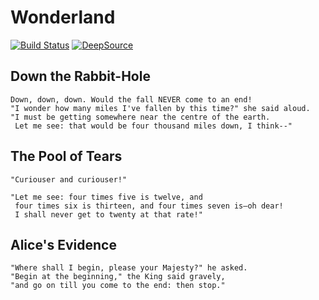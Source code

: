 # Wonderland

[![Build Status](https://travis-ci.com/antarcticatec/wonderland.svg?branch=master)](https://travis-ci.com/antarcticatec/wonderland)
[![DeepSource](https://deepsource.io/gh/antarcticatec/wonderland.svg/?label=active+issues&show_trend=true)](https://deepsource.io/gh/antarcticatec/wonderland/?ref=repository-badge)

## Down the Rabbit-Hole

	Down, down, down. Would the fall NEVER come to an end! 
	"I wonder how many miles I've fallen by this time?" she said aloud. 
	"I must be getting somewhere near the centre of the earth. 
	 Let me see: that would be four thousand miles down, I think--" 

## The Pool of Tears

	"Curiouser and curiouser!"

	"Let me see: four times five is twelve, and 
	 four times six is thirteen, and four times seven is—oh dear! 
	 I shall never get to twenty at that rate!"

## Alice's Evidence

	"Where shall I begin, please your Majesty?" he asked.
	"Begin at the beginning," the King said gravely, 
	"and go on till you come to the end: then stop."
